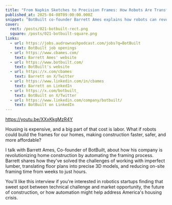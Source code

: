 ```yaml
---
title: "From Napkin Sketches to Precision Frames: How Robots Are Transforming Home Building"
published_at: 2025-04-08T09:00:00.000Z
snippet: "BotBuilt co-founder Barrett Ames explains how robots can revolutionize home construction by automating framing, making building faster, safer and more affordable."
cover:
  rect: /posts/021-botbuilt-rect.png
  square: /posts/021-botbuilt-square.png
links:
  - url: https://jobs.audrownashpodcast.com/jobs?q=BotBuilt
    text: BotBuilt job openings
  - url: https://www.cbames.com/
    text: Barrett Ames' website
  - url: https://www.botbuilt.com/
    text: BotBuilt's website
  - url: https://x.com/cbames
    text: Barrett on X/Twitter
  - url: https://www.linkedin.com/in/cbames
    text: Barrett on LinkedIn
  - url: https://x.com/botbuilt_
    text: BotBuilt on X/Twitter
  - url: https://www.linkedin.com/company/botbuilt/
    text: BotBuilt on LinkedIn
---
```


https://youtu.be/XXxKkgMzR4Y

Housing is expensive, and a big part of that cost is labor. What if robots could
build the frames for our homes, making construction faster, safer, and more
affordable?

I talk with Barrett Ames, Co-founder of BotBuilt, about how his company is
revolutionizing home construction by automating the framing process. Barrett
shares how they've solved the challenges of working with imperfect lumber,
translating floor plans into precise 3D models, and reducing on-site framing
time from weeks to just hours.

You'll like this interview if you're interested in robotics startups finding
that sweet spot between technical challenge and market opportunity, the future
of construction, or how automation might help address America's housing crisis.
